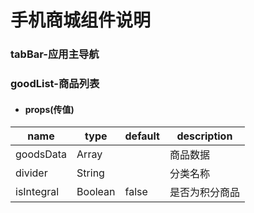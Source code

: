 # 手机商城组件说明

### tabBar-应用主导航
### goodList-商品列表
- #### props(传值)

name | type | default | description
---|---|---|---
goodsData | Array | |商品数据
divider | String | |分类名称
isIntegral | Boolean | false |是否为积分商品


